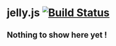 jelly.js [![Build Status](https://travis-ci.org/alex-min/jelly.js.png?branch=master)](https://travis-ci.org/alex-min/jelly.js)
========

Nothing to show here yet !
--